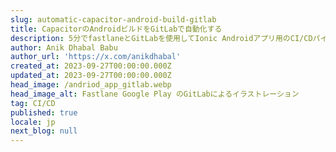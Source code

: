 ```yaml
---
slug: automatic-capacitor-android-build-gitlab
title: CapacitorのAndroidビルドをGitLabで自動化する
description: 5分でfastlaneとGitLabを使用してIonic Androidアプリ用のCI/CDパイプラインを設定する方法
author: Anik Dhabal Babu
author_url: 'https://x.com/anikdhabal'
created_at: 2023-09-27T00:00:00.000Z
updated_at: 2023-09-27T00:00:00.000Z
head_image: /andriod_app_gitlab.webp
head_image_alt: Fastlane Google Play のGitLabによるイラストレーション
tag: CI/CD
published: true
locale: jp
next_blog: null
---
```


